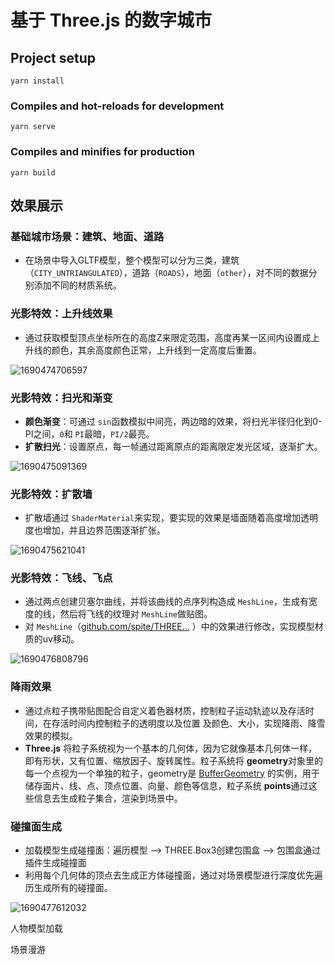 # 基于 Three.js 的数字城市

## Project setup

```
yarn install
```

### Compiles and hot-reloads for development

```
yarn serve
```

### Compiles and minifies for production

```
yarn build
```

## 效果展示

### 基础城市场景：建筑、地面、道路

* 在场景中导入GLTF模型，整个模型可以分为三类，建筑（`CITY_UNTRIANGULATED`），道路（`ROADS`），地面（`other`），对不同的数据分别添加不同的材质系统。

### 光影特效：上升线效果

* 通过获取模型顶点坐标所在的高度Z来限定范围，高度再某一区间内设置成上升线的颜色，其余高度颜色正常，上升线到一定高度后重置。

![1690474706597](image/README/1690474706597.png)

### 光影特效：扫光和渐变

* **颜色渐变**：可通过 `sin`函数模拟中间亮，两边暗的效果，将扫光半径归化到0-PI之间，`0`和 `PI`最暗，`PI/2`最亮。
* **扩散扫光**：设置原点，每一帧通过距离原点的距离限定发光区域，逐渐扩大。

![1690475091369](image/README/1690475091369.gif)

### 光影特效：扩散墙

* 扩散墙通过 `ShaderMaterial`来实现，要实现的效果是墙面随着高度增加透明度也增加，并且边界范围逐渐扩张。

![1690475621041](image/README/1690475621041.gif)

### 光影特效：飞线、飞点

* 通过两点创建贝塞尔曲线，并将该曲线的点序列构造成 `MeshLine`，生成有宽度的线，然后将飞线的纹理对 `MeshLine`做贴图。
* 对 `MeshLine`（[github.com/spite/THREE…](https://link.juejin.cn/?target=https%3A%2F%2Fgithub.com%2Fspite%2FTHREE.MeshLine "https://github.com/spite/THREE.MeshLine") ）中的效果进行修改，实现模型材质的uv移动。

![1690476808796](image/README/1690476808796.gif)

### 降雨效果

* 通过点粒子携带贴图配合自定义着色器材质，控制粒子运动轨迹以及存活时间，在存活时间内控制粒子的透明度以及位置 及颜色、大小，实现降雨、降雪效果的模拟。
* **Three.js** 将粒子系统视为一个基本的几何体，因为它就像基本几何体一样，即有形状，又有位置、缩放因子、旋转属性。粒子系统将 **geometry**对象里的每一个点视为一个单独的粒子，geometry是 [BufferGeometry](https://link.juejin.cn?target=) 的实例，用于储存面片、线、点、顶点位置、向量、颜色等信息，粒子系统 **points**通过这些信息去生成粒子集合，渲染到场景中。

### 碰撞面生成

* 加载模型生成碰撞面：遍历模型 —> THREE.Box3创建包围盒 —> 包围盒通过插件生成碰撞面
* 利用每个几何体的顶点去生成正方体碰撞面，通过对场景模型进行深度优先遍历生成所有的碰撞面。

![1690477612032](image/README/1690477612032.gif)

人物模型加载

场景漫游
